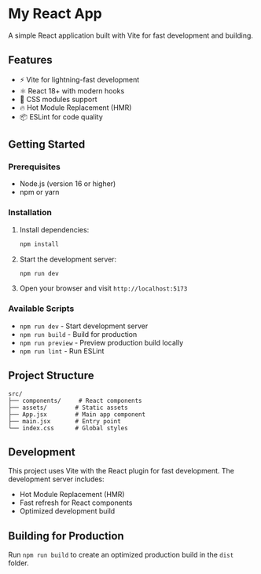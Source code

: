 # My React App

A simple React application built with Vite for fast development and building.

## Features

- ⚡️ Vite for lightning-fast development
- ⚛️ React 18+ with modern hooks
- 🎨 CSS modules support
- 🔥 Hot Module Replacement (HMR)
- 📦 ESLint for code quality

## Getting Started

### Prerequisites

- Node.js (version 16 or higher)
- npm or yarn

### Installation

1. Install dependencies:
   ```bash
   npm install
   ```

2. Start the development server:
   ```bash
   npm run dev
   ```

3. Open your browser and visit `http://localhost:5173`

### Available Scripts

- `npm run dev` - Start development server
- `npm run build` - Build for production
- `npm run preview` - Preview production build locally
- `npm run lint` - Run ESLint

## Project Structure

```
src/
├── components/     # React components
├── assets/        # Static assets
├── App.jsx        # Main app component
├── main.jsx       # Entry point
└── index.css      # Global styles
```

## Development

This project uses Vite with the React plugin for fast development. The development server includes:

- Hot Module Replacement (HMR)
- Fast refresh for React components
- Optimized development build

## Building for Production

Run `npm run build` to create an optimized production build in the `dist` folder.
